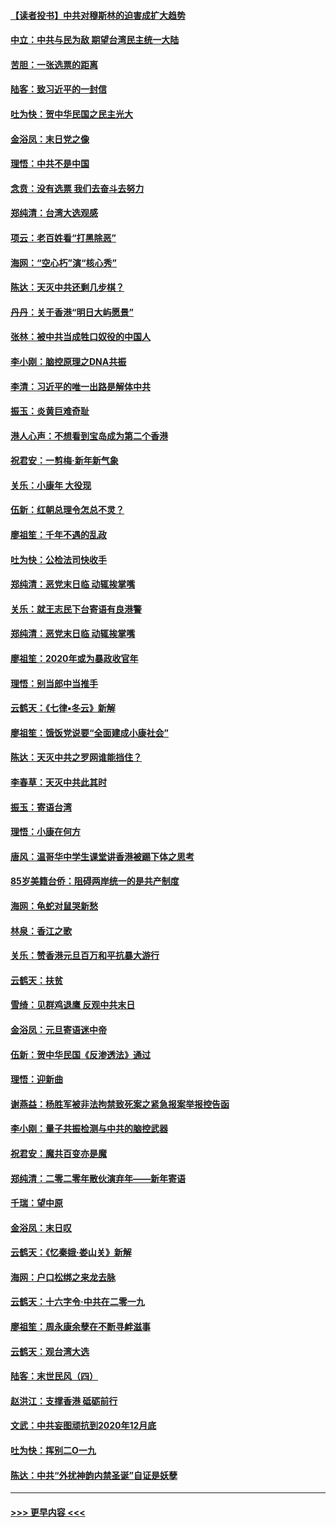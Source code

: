 #### [【读者投书】中共对穆斯林的迫害成扩大趋势](../pages/nsc993/n11791371.md?t=01151155) 
#### [中立：中共与民为敌 期望台湾民主统一大陆](../pages/nsc993/n11790392.md?t=01151155) 
#### [苦胆：一张选票的距离](../pages/nsc993/n11788914.md?t=01151155) 
#### [陆客：致习近平的一封信](../pages/nsc993/n11788867.md?t=01151155) 
#### [吐为快：贺中华民国之民主光大](../pages/nsc993/n11788618.md?t=01151155) 
#### [金浴凤：末日党之像](../pages/nsc993/n11787475.md?t=01151155) 
#### [理悟：中共不是中国](../pages/nsc993/n11787463.md?t=01151155) 
#### [念贲：没有选票  我们去奋斗去努力](../pages/nsc993/n11787398.md?t=01151155) 
#### [郑纯清：台湾大选观感](../pages/nsc993/n11786210.md?t=01151155) 
#### [项云：老百姓看“打黑除恶”](../pages/nsc993/n11785398.md?t=01151155) 
#### [海网：“空心朽”演“核心秀”](../pages/nsc993/n11783874.md?t=01151155) 
#### [陈达：天灭中共还剩几步棋？](../pages/nsc993/n11783719.md?t=01151155) 
#### [丹丹：关于香港“明日大屿愿景”](../pages/nsc993/n11783273.md?t=01151155) 
#### [张林：被中共当成牲口奴役的中国人](../pages/nsc993/n11782397.md?t=01151155) 
#### [李小刚：脑控原理之DNA共振](../pages/nsc993/n11780962.md?t=01151155) 
#### [李清：习近平的唯一出路是解体中共](../pages/nsc993/n11780866.md?t=01151155) 
#### [振玉：炎黄巨难奇耻](../pages/nsc993/n11779632.md?t=01151155) 
#### [港人心声：不想看到宝岛成为第二个香港](../pages/nsc993/n11778817.md?t=01151155) 
#### [祝君安：一剪梅‧新年新气象](../pages/nsc993/n11776340.md?t=01151155) 
#### [关乐：小康年 大役现](../pages/nsc993/n11774213.md?t=01151155) 
#### [伍新：红朝总理令怎总不灵？](../pages/nsc993/n11770813.md?t=01151155) 
#### [廖祖笙：千年不遇的乱政](../pages/nsc993/n11770373.md?t=01151155) 
#### [吐为快：公检法司快收手](../pages/nsc993/n11770359.md?t=01151155) 
#### [郑纯清：恶党末日临 动辄挨掌嘴](../pages/nsc993/n11769912.md?t=01151155) 
#### [关乐：就王志民下台寄语有良港警](../pages/nsc993/n11769903.md?t=01151155) 
#### [郑纯清：恶党末日临 动辄挨掌嘴](../pages/nsc993/n11769356.md?t=01151155) 
#### [廖祖笙：2020年或为暴政收官年](../pages/nsc993/n11768216.md?t=01151155) 
#### [理悟：别当郎中当推手](../pages/nsc993/n11768243.md?t=01151155) 
#### [云鹤天：《七律▪冬云》新解](../pages/nsc993/n11768204.md?t=01151155) 
#### [廖祖笙：饿饭党说要“全面建成小康社会”](../pages/nsc993/n11767482.md?t=01151155) 
#### [陈达：天灭中共之罗网谁能挡住？](../pages/nsc993/n11767465.md?t=01151155) 
#### [李春草：天灭中共此其时](../pages/nsc993/n11767452.md?t=01151155) 
#### [振玉：寄语台湾](../pages/nsc993/n11767432.md?t=01151155) 
#### [理悟：小康在何方](../pages/nsc993/n11767394.md?t=01151155) 
#### [唐风：温哥华中学生课堂讲香港被踢下体之思考](../pages/nsc993/n11766848.md?t=01151155) 
#### [85岁美籍台侨：阻碍两岸统一的是共产制度](../pages/nsc993/n11765043.md?t=01151155) 
#### [海网：龟蛇对鼠哭新愁](../pages/nsc993/n11764895.md?t=01151155) 
#### [林泉：香江之歌](../pages/nsc993/n11764415.md?t=01151155) 
#### [关乐：赞香港元旦百万和平抗暴大游行](../pages/nsc993/n11764382.md?t=01151155) 
#### [云鹤天：扶贫](../pages/nsc993/n11764245.md?t=01151155) 
#### [雪绮：见群鸡退鹰  反观中共末日](../pages/nsc993/n11762112.md?t=01151155) 
#### [金浴凤：元旦寄语迷中帝](../pages/nsc993/n11761788.md?t=01151155) 
#### [伍新：贺中华民国《反渗透法》通过](../pages/nsc993/n11761994.md?t=01151155) 
#### [理悟：迎新曲](../pages/nsc993/n11761152.md?t=01151155) 
#### [谢燕益：杨胜军被非法拘禁致死案之紧急报案举报控告函](../pages/nsc993/n11756134.md?t=01151155) 
#### [李小刚：量子共振检测与中共的脑控武器](../pages/nsc993/n11754518.md?t=01151155) 
#### [祝君安：魔共百变亦是魔](../pages/nsc993/n11754469.md?t=01151155) 
#### [郑纯清：二零二零年散伙演弃年——新年寄语](../pages/nsc993/n11754195.md?t=01151155) 
#### [千瑞：望中原](../pages/nsc993/n11754159.md?t=01151155) 
#### [金浴凤：末日叹](../pages/nsc993/n11752359.md?t=01151155) 
#### [云鹤天：《忆秦娥‧娄山关》新解](../pages/nsc993/n11752348.md?t=01151155) 
#### [海网：户口松绑之来龙去脉](../pages/nsc993/n11752328.md?t=01151155) 
#### [云鹤天：十六字令‧中共在二零一九](../pages/nsc993/n11752305.md?t=01151155) 
#### [廖祖笙：周永康余孽在不断寻衅滋事](../pages/nsc993/n11751013.md?t=01151155) 
#### [云鹤天：观台湾大选](../pages/nsc993/n11751007.md?t=01151155) 
#### [陆客：末世民风（四）](../pages/nsc993/n11749203.md?t=01151155) 
#### [赵洪江：支撑香港 砥砺前行](../pages/nsc993/n11748482.md?t=01151155) 
#### [文武：中共妄图顽抗到2020年12月底](../pages/nsc993/n11748446.md?t=01151155) 
#### [吐为快：挥别二O一九](../pages/nsc993/n11748411.md?t=01151155) 
#### [陈达：中共“外扰神韵内禁圣诞”自证是妖孽](../pages/nsc993/n11748226.md?t=01151155) 

----
#### [ >>> 更早内容 <<< ](../indexes/nsc993-earlier.md)
